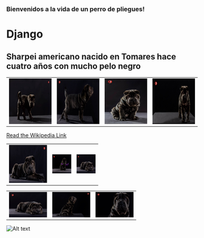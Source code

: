 
### Bienvenidos a la vida de un perro de pliegues!
# **Django**
## Sharpei americano nacido en Tomares hace cuatro años con mucho pelo negro
|||||
|---|---|---|---|
|<img src="django1.jpg" alt="texto 2" width="150" height="120">|<img src="django2.jpg" alt="texto 2" width="150" height="120">|<img src="django3.jpg" alt="texto 2" width="150" height="120">|<img src="django4.jpg" alt="texto 2" width="150" height="120">|

<a target="_blank" href="https://es.wikipedia.org/wiki/Shar_Pei">Read the Wikipedia Link</a>

  ||||
  |---|---|---|
  |<a href="https://www.youtube.com/watch?v=_CA5kgWkA-Y" target="_blank"><img src="django5.jpg" width="100" height="100"/></a>| <img src="django8.jpg" width="50" height="50"/>| <img src="django6.jpg" width="50" height="50" />|

||||
|---|---|---|
|<img src="django6.jpg" width="100" />|  <img src="django9.jpg" width="100" /> |  <img src="django11.jpg" width="100" />|

![Alt text](http://octodex.github.com/images/stormtroopocat.jpg "The Stormtroopocat")
